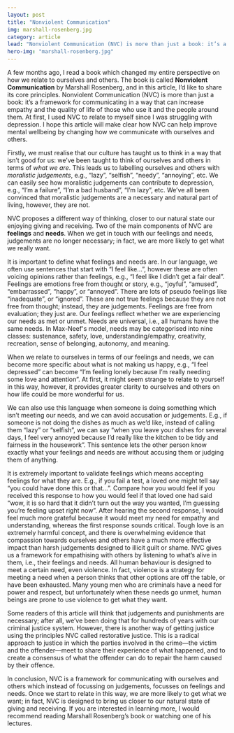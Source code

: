 ```yaml
---
layout: post
title: "Nonviolent Communication"
img: marshall-rosenberg.jpg
category: article
lead: "Nonviolent Communication (NVC) is more than just a book: it’s a framework for communicating in a way that can increase empathy and the quality of life of those who use it and the people around them."
hero-img: "marshall-rosenberg.jpg"
---
```



[comment]: <> (<img src="/img/marshall-rosenberg.jpg" alt="Img">)

A few months ago, I read a book which changed my entire perspective on how we relate to ourselves and others. The book is called **Nonviolent Communication** by Marshall Rosenberg, and in this article, I’d like to share its core principles. Nonviolent Communication (NVC) is more than just a book: it’s a framework for communicating in a way that can increase empathy and the quality of life of those who use it and the people around them. At first, I used NVC to relate to myself since I was struggling with depression. I hope this article will make clear how NVC can help improve mental wellbeing by changing how we communicate with ourselves and others.

Firstly, we must realise that our culture has taught us to think in a way that isn’t good for us: we’ve been taught to think of ourselves and others in terms of *what we are*. This leads us to labelling ourselves and others with *moralistic judgements*, e.g., “lazy”, “selfish”, “needy”, “annoying”, etc. We can easily see how moralistic judgements can contribute to depression, e.g., “I’m a failure”, “I’m a bad husband”, “I’m lazy”, etc. We’ve all been convinced that moralistic judgements are a necessary and natural part of living, however, they are not.

NVC proposes a different way of thinking, closer to our natural state our enjoying giving and receiving. Two of the main components of NVC are **feelings** and **needs**. When we get in touch with our feelings and needs, judgements are no longer necessary; in fact, we are more likely to get what we really want.

It is important to define what feelings and needs are. In our language, we often use sentences that start with “I feel like…”, however these are often voicing opinions rather than feelings, e.g., “I feel like I didn’t get a fair deal”. Feelings are emotions free from thought or story, e.g., “joyful”, “amused”, “embarrassed”, “happy”, or “annoyed”. There are lots of pseudo feelings like “inadequate”, or “ignored”. These are not true feelings because they are not free from thought; instead, they are judgements. Feelings are free from evaluation; they just are. Our feelings reflect whether we are experiencing our needs as met or unmet. Needs are universal, i.e., all humans have the same needs. In Max-Neef's model, needs may be categorised into nine classes: sustenance, safety, love, understanding/empathy, creativity, recreation, sense of belonging, autonomy, and meaning.

When we relate to ourselves in terms of our feelings and needs, we can become more specific about what is not making us happy, e.g., “I feel depressed” can become “I’m feeling lonely because I’m really needing some love and attention”. At first, it might seem strange to relate to yourself in this way, however, it provides greater clarity to ourselves and others on how life could be more wonderful for us.

We can also use this language when someone is doing something which isn’t meeting our needs, and we can avoid accusation or judgements. E.g., if someone is not doing the dishes as much as we’d like, instead of calling them “lazy” or “selfish”, we can say “when you leave your dishes for several days, I feel very annoyed because I’d really like the kitchen to be tidy and fairness in the housework”. This sentence lets the other person know exactly what your feelings and needs are without accusing them or judging them of anything.

It is extremely important to validate feelings which means accepting feelings for what they are. E.g., if you fail a test, a loved one might tell say “you could have done this or that…”. Compare how you would feel if you received this response to how you would feel if that loved one had said “wow, it is so hard that it didn’t turn out the way you wanted, I’m guessing you’re feeling upset right now”. After hearing the second response, I would feel much more grateful because it would meet my need for empathy and understanding, whereas the first response sounds critical. Tough love is an extremely harmful concept, and there is overwhelming evidence that compassion towards ourselves and others have a much more effective impact than harsh judgements designed to illicit guilt or shame.
NVC gives us a framework for empathising with others by listening to what’s alive in them, i.e., their feelings and needs. All human behaviour is designed to meet a certain need, even violence. In fact, violence is a strategy for meeting a need when a person thinks that other options are off the table, or have been exhausted. Many young men who are criminals have a need for power and respect, but unfortunately when these needs go unmet, human beings are prone to use violence to get what they want.

Some readers of this article will think that judgements and punishments are necessary; after all, we’ve been doing that for hundreds of years with our criminal justice system. However, there is another way of getting justice using the principles NVC called restorative justice. This is a radical approach to justice in which the parties involved in the crime—the victim and the offender—meet to share their experience of what happened, and to create a consensus of what the offender can do to repair the harm caused by their offence.

In conclusion, NVC is a framework for communicating with ourselves and others which instead of focussing on judgements, focusses on feelings and needs. Once we start to relate in this way, we are more likely to get what we want; in fact, NVC is designed to bring us closer to our natural state of giving and receiving. If you are interested in learning more, I would recommend reading Marshall Rosenberg’s book or watching one of his lectures.
